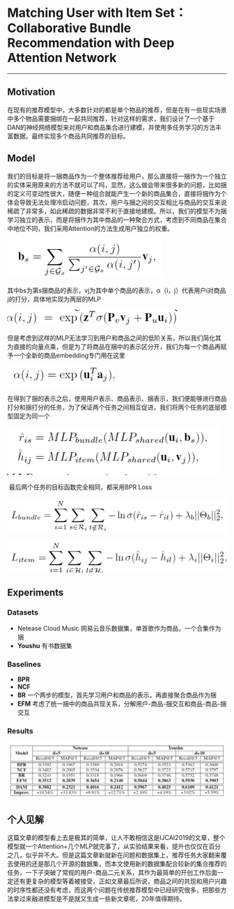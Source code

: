 # Matching User with Item Set：Collaborative Bundle Recommendation with Deep Attention Network

------

## Motivation

​	在现有的推荐模型中，大多数针对的都是单个物品的推荐，但是在有一些现实场景中多个物品需要捆绑在一起共同推荐，针对这样的需求，我们设计了一个基于DAN的神经网络模型来对用户和商品集合进行建模，并使用多任务学习的方法丰富数据，最终实现多个商品共同推荐的目标。

## Model

​	我们的目标是将一捆商品作为一个整体推荐给用户，那么直接将一捆作为一个独立的实体采用原来的方法不就可以了吗，显然，这么做会带来很多新的问题，比如捆的定义可变动性很大，随便一种组合就能产生一个新的商品集合，直接将捆作为个体会导致无法处理冷启动问题，其次，用户与捆之间的交互相比与商品的交互来说稀疏了非常多，如此稀疏的数据非常不利于直接地建模。所以，我们的模型不为捆学习独立的表示，而是将捆作为其中商品的一种聚合方式，考虑到不同商品在集合中地位不同，我们采用Attention的方法生成用户独立的权重。

![image-20200305142731445](https://github.com/linzihan-backforward/PaperNotes/blob/master/IJCAI/%5BIJCAI2019%5D%20Matching%20User%20with%20Item%20Set_%20Collaborative%20Bundle%20Recommendation%20with%20Deep%20Attention%20Network/image-20200305142731445.png?raw=true)

​	其中bs为第s捆商品的表示，vj为其中单个商品的表示，α（i，j）代表用户i对商品j的打分，具体地实现为两层的MLP

![image-20200305143043527](https://github.com/linzihan-backforward/PaperNotes/blob/master/IJCAI/%5BIJCAI2019%5D%20Matching%20User%20with%20Item%20Set_%20Collaborative%20Bundle%20Recommendation%20with%20Deep%20Attention%20Network/image-20200305143043527.png?raw=true)

​	但是考虑到这样的MLP无法学习到用户和商品之间的低阶关系，所以我们简化其为直接的向量点乘，但是为了将商品在捆中的表示区分开，我们为每一个商品再赋予一个全新的商品embedding专门用在这里

![image-20200305143516143](https://github.com/linzihan-backforward/PaperNotes/blob/master/IJCAI/%5BIJCAI2019%5D%20Matching%20User%20with%20Item%20Set_%20Collaborative%20Bundle%20Recommendation%20with%20Deep%20Attention%20Network/image-20200305143516143.png?raw=true)

​	在得到了捆的表示之后，使用用户表示、商品表示、捆表示，我们便能够进行商品打分和捆打分的任务，为了保证两个任务之间相互促进，我们将两个任务的底层模型固定为同一个

![image-20200305144126867](https://github.com/linzihan-backforward/PaperNotes/blob/master/IJCAI/%5BIJCAI2019%5D%20Matching%20User%20with%20Item%20Set_%20Collaborative%20Bundle%20Recommendation%20with%20Deep%20Attention%20Network/image-20200305144126867.png?raw=true)

​	最后两个任务的目标函数完全相同，都采用BPR Loss

![image-20200305144353228](https://github.com/linzihan-backforward/PaperNotes/blob/master/IJCAI/%5BIJCAI2019%5D%20Matching%20User%20with%20Item%20Set_%20Collaborative%20Bundle%20Recommendation%20with%20Deep%20Attention%20Network/image-20200305144353228.png?raw=true)

![image-20200305144400101](https://github.com/linzihan-backforward/PaperNotes/blob/master/IJCAI/%5BIJCAI2019%5D%20Matching%20User%20with%20Item%20Set_%20Collaborative%20Bundle%20Recommendation%20with%20Deep%20Attention%20Network/image-20200305144400101.png?raw=true)

## Experiments

### Datasets

- Netease Cloud Music 网易云音乐数据集，单首歌作为商品，一个合集作为捆
- **Youshu** 有书数据集

### Baselines

- **BPR** 
- **NCF** 
- **BR** 一个两步的模型，首先学习用户和商品的表示，再直接聚合商品作为捆
- **EFM** 考虑了统一捆中的商品共现关系，分解用户-商品-捆交互和商品-商品-捆交互

### Results

![image-20200305145511412](https://github.com/linzihan-backforward/PaperNotes/blob/master/IJCAI/%5BIJCAI2019%5D%20Matching%20User%20with%20Item%20Set_%20Collaborative%20Bundle%20Recommendation%20with%20Deep%20Attention%20Network/image-20200305145511412.png?raw=true)

## 个人见解

​	这篇文章的模型看上去是极其的简单，让人不敢相信这是IJCAI2019的文章，整个模型就一个Attention+几个MLP就完事了，从实验结果来看，提升也仅仅在百分之几，似乎并不大。但是这篇文章新就新在问题和数据集上，推荐任务大家翻来覆去使用的还是那几个开源的数据集，而本文使用新的数据集配合较新的集合推荐的任务，一下子突破了常规的用户-商品二元关系，其作为最简单的开创工作后面一定还有更复杂的模型等着被接受，正如文章最后所说，商品之间的共现和用户兴趣的时序性都还没有考虑，而这两个问题在传统推荐模型中已经研究很多，把那些方法拿过来融进模型是不是就又生成一些新文章呢，20年值得期待。